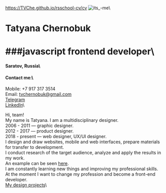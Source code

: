 https://TVChe.github.io/rsschool-cv/cv
![its_-me](https://drive.google.com/file/d/1jDDOyqAww_g1rCCb5ZIQYYbsfkpqkUsg/view?usp=share_link)\

# Tatyana Chernobuk
# ###javascript frontend developer\

#### Saratov, Russia\

#### Сontact me:\
Mobile: +7 917 317 3514\
Email: tvchernobuk@gmail.com\
[Telegram](https://t.me/TatyanaChernobuk)\
[LinkedIn](https://www.linkedin.com/in/tatyanachernobuk)\

Hi, team!\
My name is Tatyana. I am a multidisciplinary designer.\
2006 - 2011 — graphic designer.\
2012 - 2017 — product designer.\
2018 - present — web designer, UX/UI designer.\
I design and draw websites, mobile and web interfaces, prepare materials for transfer to development.\
I conduct research of the target audience, analyze and apply the results in my work.\
An example can be seen [here](https://immediate-scarecrow-92f.notion.site/Questionnaires-0a61d5bc1e6a40b68a491639ab333287).\
I am constantly learning new things and improving my professional skills.\
At the moment I want to change my profession and become a front-end developer.\
[My design projects](https://www.behance.net/tvchernobuk)\
